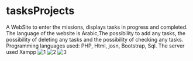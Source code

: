# tasksProjects
A WebSite to enter the missions, displays tasks in progress and completed.
The language of the website is Arabic,The possibility to add any tasks, the possibility of deleting any tasks and the possibility of checking any tasks.
Programming languages used: PHP, Html, josn, Bootstrap, Sql.
The server used Xampp
![1](https://github.com/Ahmed-y-7/tasksProjects/assets/58985549/73bed964-1603-4403-8105-9c9e67327ca3)
![2](https://github.com/Ahmed-y-7/tasksProjects/assets/58985549/f74b0da1-0e31-4c56-8f83-3cfd9dedf9a1)
![3](https://github.com/Ahmed-y-7/tasksProjects/assets/58985549/66cea1ad-ea1e-4290-aea2-0a8a8540970b)
